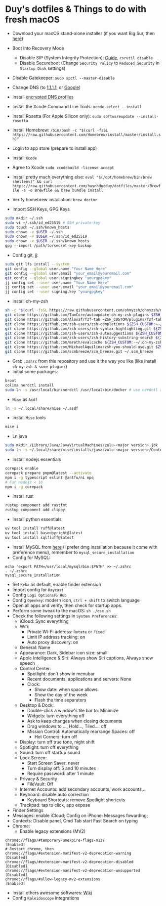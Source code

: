# Duy's dotfiles & Things to do with fresh macOS

- Download your macOS stand-alone installer (if you want Big Sur, then [here](https://github.com/corpnewt/gibMacOS))

- Boot into Recovery Mode
	- Disable SIP (System Integrity Protection): [Guide](https://www.macworld.co.uk/how-to/mac/how-turn-off-mac-os-x-system-integrity-protection-rootless-3638975/), `csrutil disable`
	- Disable Secureboot (Change `Security Policy` to `Reduced Security` in `Startup Disk` settings)
- Disable Gatekeeper: `sudo spctl --master-disable`
- Change DNS (to [1.1.1.1](https://1.1.1.1/dns/), or [Google](https://developers.google.com/speed/public-dns))
- Install [encrypted DNS profiles](https://github.com/paulmillr/encrypted-dns)
- Install the Xcode Command Line Tools: `xcode-select --install`
- Install Rosetta (For Apple Silicon only): `sudo softwareupdate --install-rosetta`
- Install Homebrew: `/bin/bash -c "$(curl -fsSL https://raw.githubusercontent.com/Homebrew/install/master/install.sh)"`
- Login to app store (prepare to install app)
- Install `Xcode`
- Agree to Xcode `sudo xcodebuild -license accept`
- Install pretty much everything else: `eval "$(/opt/homebrew/bin/brew shellenv)" && curl https://raw.githubusercontent.com/huynhducduy/dotfiles/master/Brewfile -s -o Brewfile && brew bundle install`
- Verify homebrew installation: `brew doctor`
- Import SSH Keys, GPG Keys
```sh
sudo mkdir ~/.ssh
sudo vi ~/.ssh/id_ed25519 # SSH private-key
sudo touch ~/.ssh/known_hosts
sudo chown -v $USER ~/.ssh
sudo chown -v $USER ~/.ssh/id_ed25519
sudo chown -v $USER ~/.ssh/known_hosts
gpg —-import /path/to/secret-key-backup
```
- Config git, jj:
```sh
sudo git lfs install --system
git config --global user.name "Your Name Here"
git config --global user.email "your_email@youremail.com"
git config --global user.signingkey "yourgpgkey"
jj config set --user user.name "Your Name Here"
jj config set --user user.email "your_email@youremail.com"
jj config set --user signing.key "yourgpgkey"
```
- Install oh-my-zsh
```sh
sh -c "$(curl -fsSL https://raw.githubusercontent.com/ohmyzsh/ohmyzsh/master/tools/install.sh)"
git clone https://github.com/TamCore/autoupdate-oh-my-zsh-plugins $ZSH_CUSTOM/plugins/autoupdate
git clone https://github.com/Aloxaf/fzf-tab ~ZSH_CUSTOM/plugins/fzf-tab
git clone https://github.com/zsh-users/zsh-completions ${ZSH_CUSTOM:=~/.oh-my-zsh/custom}/plugins/zsh-completions
git clone https://github.com/zsh-users/zsh-syntax-highlighting.git ${ZSH_CUSTOM:-~/.oh-my-zsh/custom}/plugins/zsh-syntax-highlighting
git clone https://github.com/zsh-users/zsh-autosuggestions ${ZSH_CUSTOM:-~/.oh-my-zsh/custom}/plugins/zsh-autosuggestions
git clone https://github.com/zsh-users/zsh-history-substring-search ${ZSH_CUSTOM:-~/.oh-my-zsh/custom}/plugins/zsh-history-substring-search
git clone https://github.com/mroth/evalcache ${ZSH_CUSTOM:-~/.oh-my-zsh/custom}/plugins/evalcache
git clone https://github.com/MichaelAquilina/zsh-you-should-use.git $ZSH_CUSTOM/plugins/you-should-use
git clone https://github.com/scmbreeze/scm_breeze.git ~/.scm_breeze
```
- Grab `.zshrc` from this repository and use it the way you like (like install `oh-my-zsh & some plugins`)
- Initial some packages:
```sh
broot
colima nerdctl install
sudo ln -s /usr/local/bin/nerdctl /usr/local/bin/docker # use nerdctl as a replacement of docker
```
- `Mise` as `Asdf`
```sh
ln -s ~/.local/share/mise ~/.asdf
```
- Install `Mise` tools
```sh
mise i
```
- Ln java
```sh
sudo mkdir /Library/Java/JavaVirtualMachines/zulu-<major version>.jdk
sudo ln -s ~/.local/share/mise/installs/java/zulu-<major version>/Contents /Library/Java/JavaVirtualMachines/zulu-<major version>.jdk/Contents
```
- Install nodejs essentials
```sh
corepack enable
corepack prepare pnpm@latest --activate
npm i -g typescript eslint @antfu/ni npq
# For nodejs < 16
npm i -g corepack
```
- Install rust
```sh
rustup component add rustfmt
rustup component add clippy
```
- Install python essentials
```sh
uv tool install ruff@latest
uv tool install basedpyright@latest
uv tool install sqlfluff@latest
```
- Install MySQL from [here](https://dev.mysql.com/downloads/mysql/) (I prefer dmg installation because it come with preference menu), remember to `mysql_secure_installation`
- Config for MySQL:
```
echo 'export PATH=/usr/local/mysql/bin:$PATH' >> ~/.zshrc
. ~/.zshrc
mysql_secure_installation
```
- Set `Keka` as default, enable finder extension
- Import config for `Raycast`
- Config `Logi Options`/`G Hub`
- Config `Openkey`: modern icon, `ctrl + shift` to switch language
- Open all apps and verify, then check for startup apps.
- Perform some tweak to the macOS: `sh ./osx.sh`
- Check the following settings in `System Preferences`:
	- iCloud: Sync everything
	- Wifi: 
		- Private Wi-Fi address: `Rotate` or `Fixed`
		- Limit IP address tracking: on
		- Auto proxy discovery: on
	- General: Name
	- Appearance: Dark, Sidebar icon size: small
	- Apple Intelligence & Siri: Always show Siri captions, Always show speech
	- Control Center: 
		- Spotlight: don't show in menubar
		- Recent documents, applications and servers: None
		- Clock:
			- Show date: when space allows
			- Show the day of the week
			- Flash the time separators
	- Desktop & Dock:
		- Double-click a window's tile bar to: Minimize
		- Widgets: turn everything off
		- Ask to keep changes when closing documents
		- Drag windows to ..., Hold..., Tiled...: off
		- Mission Control: Automatically rearrange Spaces: off
			- Hot Corners: turn off
	- Display: turn off true tone, night shift
	- Spotlight: turn off everything
	- Sound: turn off startup sound
	- Lock Screen:
		- Start Screen Saver: never
		- Turn display off: 5 and 10 minutes
		- Require password: after 1 minute
	- Privacy & Security
		- FileVault: Off
	- Internet Accounts: add secondary accounts, work accounts,...
	- Keyboard: disable auto correction
		- Keyboard Shortcuts: remove Spotlight shortcuts
	- Trackpad: tap to click, app expose
- Finder Settings
- Messages: enable iCloud; Config on iPhone: Messages fowarding;
- Contexts: Disable panel, Cmd Tab start Fast Search on typing
- Chrome:
	- Enable legacy extensions (MV2)

```
chrome://flags/#temporary-unexpire-flags-m137                     [Enabled]
# Restart chrome, then
chrome://flags/#extension-manifest-v2-deprecation-warning         [Disabled]
chrome://flags/#extension-manifest-v2-deprecation-disabled        [Disabled]
chrome://flags/#extension-manifest-v2-deprecation-unsupported     [Disabled]
chrome://flags/#allow-legacy-mv2-extensions                       [Enabled]
```

- Install others awesome softwares: [Wiki](https://github.com/huynhducduy/dotfiles/wiki/Awesome-software-to-install)
- Config `Kaleidoscope` integrations
